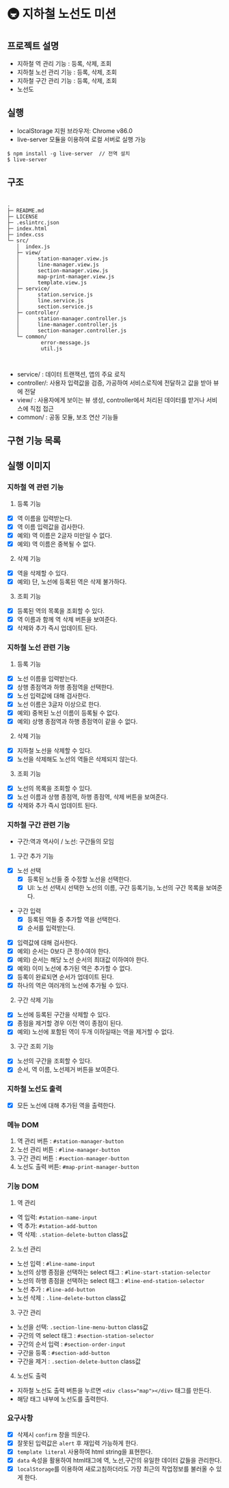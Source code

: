 # 🚇 지하철 노선도 미션

## 프로젝트 설명

- 지하철 역 관리 기능 : 등록, 삭제, 조회
- 지하철 노선 관리 기능 : 등록, 삭제, 조회
- 지하철 구간 관리 기능 : 등록, 삭제, 조회
- 노선도

## 실행

- localStorage 지원 브라우저: Chrome v86.0
- live-server 모듈을 이용하여 로컬 서버로 실행 가능

```
$ npm install -g live-server  // 전역 설치
$ live-server

```

## 구조

```

.
├─ README.md
├─ LICENSE
├─ .eslintrc.json
├─ index.html
├─ index.css
└─ src/
   │  index.js
   ├─ view/
   │      station-manager.view.js
   │      line-manager.view.js
   │      section-manager.view.js
   │      map-print-manager.view.js
   │      template.view.js
   ├─ service/
   │      station.service.js
   │      line.service.js
   │      section.service.js
   ├─ controller/
   │      station-manager.controller.js
   │      line-manager.controller.js
   │      section-manager.controller.js
   └─ common/
           error-message.js
           util.js



```

- service/ : 데이터 트랜잭션, 앱의 주요 로직
- controller/: 사용자 입력값을 검증, 가공하여 서비스로직에 전달하고 값을 받아 뷰에 전달
- view/ : 사용자에게 보이는 뷰 생성, controller에서 처리된 데이터를 받거나 서비스에 직접 접근
- common/ : 공동 모듈, 보조 연산 기능들

## 구현 기능 목록

## 실행 이미지

### 지하철 역 관련 기능

1. 등록 기능

- [x] 역 이름을 입력받는다.
- [x] 역 이름 입력값을 검사한다.
- [x] 예외) 역 이름은 2글자 미만일 수 없다.
- [x] 예외) 역 이름은 중복될 수 없다.

2. 삭제 기능

- [x] 역을 삭제할 수 있다.
- [x] 예외) 단, 노선에 등록된 역은 삭제 불가하다.

3. 조회 기능

- [x] 등록된 역의 목록을 조회할 수 있다.
- [x] 역 이름과 함께 역 삭제 버튼을 보여준다.
- [x] 삭제와 추가 즉시 업데이트 된다.

### 지하철 노선 관련 기능

1. 등록 기능

- [x] 노선 이름을 입력받는다.
- [x] 상행 종점역과 하행 종점역을 선택한다.
- [x] 노선 입력값에 대해 검사한다.
- [x] 노선 이름은 3글자 이상으로 한다.
- [x] 예외) 중복된 노선 이름이 등록될 수 없다.
- [x] 예외) 상행 종점역과 하행 종점역이 같을 수 없다.

2. 삭제 기능

- [x] 지하철 노선을 삭제할 수 있다.
- [x] 노선을 삭제해도 노선의 역들은 삭제되지 않는다.

3. 조회 기능

- [x] 노선의 목록을 조회할 수 있다.
- [x] 노선 이름과 상행 종점역, 하행 종점역, 삭제 버튼을 보여준다.
- [x] 삭제와 추가 즉시 업데이트 된다.

### 지하철 구간 관련 기능

- 구간:역과 역사이 / 노선: 구간들의 모임

1. 구간 추가 기능

- [x] 노선 선택
  - [x] 등록된 노선들 중 수정할 노선을 선택한다.
  - [x] UI: 노선 선택시 선택한 노선의 이름, 구간 등록기능, 노선의 구간 목록을 보여준다.
- 구간 입력
  - [x] 등록된 역들 중 추가할 역을 선택한다.
  - [x] 순서를 입력받는다.
- [x] 입력값에 대해 검사한다.
- [x] 예외) 순서는 0보다 큰 정수여야 한다.
- [x] 예외) 순서는 해당 노선 순서의 최대값 이하여야 한다.
- [x] 예외) 이미 노선에 추가된 역은 추가할 수 없다.
- [x] 등록이 완료되면 순서가 업데이트 된다.
- [x] 하나의 역은 여러개의 노선에 추가될 수 있다.

2. 구간 삭제 기능

- [x] 노선에 등록된 구간을 삭제할 수 있다.
- [x] 종점을 제거할 경우 이전 역이 종점이 된다.
- [x] 예외) 노선에 포함된 역이 두개 이하일때는 역을 제거할 수 없다.

3. 구간 조회 기능

- [x] 노선의 구간을 조회할 수 있다.
- [x] 순서, 역 이름, 노선제거 버튼을 보여준다.

### 지하철 노선도 출력

- [x] 모든 노선에 대해 추가된 역을 출력한다.

### 메뉴 DOM

1. 역 관리 버튼 : `#station-manager-button`
2. 노선 관리 버튼 : `#line-manager-button`
3. 구간 관리 버튼 : `#section-manager-button`
4. 노선도 출력 버튼: `#map-print-manager-button`

### 기능 DOM

1. 역 관리

- 역 입력: `#station-name-input`
- 역 추가: `#station-add-button`
- 역 삭제: `.station-delete-button` class값

2. 노선 관리

- 노선 입력 : `#line-name-input`
- 노선의 상행 종점을 선택하는 select 태그 : `#line-start-station-selector`
- 노선의 하행 종점을 선택하는 select 태그 : `#line-end-station-selector`
- 노선 추가 : `#line-add-button`
- 노선 삭제 : `.line-delete-button` class값

3. 구간 관리

- 노선을 선택: `.section-line-menu-button` class값
- 구간의 역 select 태그 : `#section-station-selector`
- 구간의 순서 입력 : `#section-order-input`
- 구간을 등록 : `#section-add-button`
- 구간을 제거 : `.section-delete-button` class값

4. 노선도 출력

- 지하철 노선도 출력 버튼을 누르면 `<div class="map"></div>` 태그를 만든다.
- 해당 태그 내부에 노선도를 출력한다.

### 요구사항

- [x] 삭제시 `confirm` 창을 띄운다.
- [x] 잘못된 입력값은 `alert` 후 재입력 가능하게 한다.
- [x] `template literal` 사용하여 html string을 표현한다.
- [x] `data` 속성을 활용하여 html태그에 역, 노선,구간의 유일한 데이터 값들을 관리한다.
- [x] `localStorage`를 이용하여 새로고침하더라도 가장 최근의 작업정보를 불러올 수 있게 한다.
